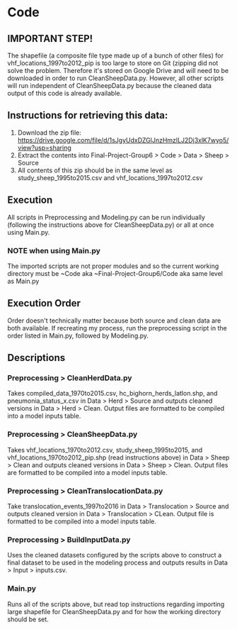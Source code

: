 # Code

## IMPORTANT STEP!

The shapefile (a composite file type made up of a bunch of other files) for vhf_locations_1997to2012_pip is too large to store on Git (zipping did not solve the problem. Therefore it's stored on Google Drive and will need to be downloaded in order to run CleanSheepData.py. However, all other scripts will run independent of CleanSheepData.py because the cleaned data output of this code is already available. 

## Instructions for retrieving this data:
1) Download the zip file: https://drive.google.com/file/d/1sJgyUdxDZGlJnzHmzlLJ2Dj3xlK7wyo5/view?usp=sharing
2) Extract the contents into Final-Project-Group6 > Code > Data > Sheep > Source
3) All contents of this zip should be in the same level as study_sheep_1995to2015.csv and vhf_locations_1997to2012.csv

## Execution

All scripts in Preprocessing and Modeling.py can be run individually (following the instructions above for CleanSheepData.py) or all at once using Main.py.

### NOTE when using Main.py

The imported scripts are not proper modules and so the current working directory must be ~Code aka ~Final-Project-Group6/Code aka same level as Main.py

## Execution Order

Order doesn't technically matter because both source and clean data are both available. If recreating my process, run the preprocessing script in the order listed in Main.py, followed by Modeling.py.

## Descriptions

### Preprocessing > CleanHerdData.py

Takes compiled_data_1970to2015.csv, hc_bighorn_herds_latlon.shp, and pneumonia_status_x.csv in Data > Herd > Source and outputs cleaned versions in Data > Herd > Clean.
Output files are formatted to be compiled into a model inputs table.

### Preprocessing > CleanSheepData.py

Takes vhf_locations_1970to2012.csv, study_sheep_1995to2015, and vhf_locations_1970to2012_pip.shp (read instructions above) in Data > Sheep > Clean and outputs cleaned versions in Data > Sheep > Clean. Output files are formatted to be compiled into a model inputs table.

### Preprocessing > CleanTranslocationData.py

Take translocation_events_1997to2016 in Data > Translocation > Source and outputs cleaned version in Data > Translocation > CLean. Output file is formatted to be compiled into a model inputs table. 

### Preprocessing > BuildInputData.py

Uses the cleaned datasets configured by the scripts above to construct a final dataset to be used in the modeling process and outputs results in Data > Input > inputs.csv.

### Main.py

Runs all of the scripts above, but read top instructions regarding importing large shapefile for CleanSheepData.py and for how the working directory should be set.